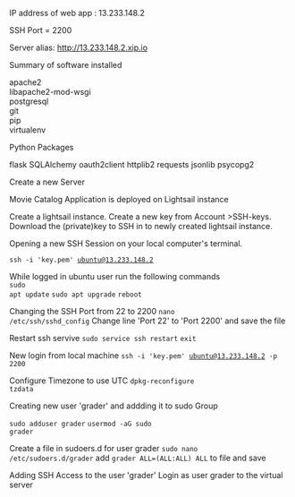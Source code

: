 IP address of web app : 13.233.148.2

SSH Port = 2200  

Server alias: http://13.233.148.2.xip.io

Summary of software installed

apache2<br>
libapache2-mod-wsgi<br>
postgresql<br>
git<br>
pip<br>
virtualenv<br>

Python Packages

flask
SQLAlchemy
oauth2client
httplib2
requests
jsonlib
psycopg2


Create a new Server

Movie Catalog Application is deployed on Lightsail instance 
  
  Create a lightsail instance.
  Create a new key from Account >SSH-keys.
  Download the (private)key to SSH in to newly created lightsail instance.

Opening a new SSH Session on your local computer's terminal.

 <code>ssh -i 'key.pem' ubuntu@13.233.148.2 </code>
 
 While logged in ubuntu user run the following commands<br>
 <code>sudo apt update</code>
 <code>sudo apt upgrade</code>
 <code>reboot</code>

Changing the SSH Port from 22 to 2200
<code>nano /etc/ssh/sshd_config</code>
Change line 'Port 22' to 'Port 2200' and save the file

Restart ssh servive
<code>sudo service ssh restart</code>
<code>exit</code>
 
 New login from local machine 
 <code>ssh -i 'key.pem' ubuntu@13.233.148.2 -p 2200 </code>
 
 Configure Timezone to use UTC
 <code>dpkg-reconfigure tzdata</code>
  
Creating new user 'grader' and addding it to sudo Group

<code>sudo adduser grader</code>
<code>usermod -aG sudo grader</code>

Create a file in sudoers.d for user grader
<code>sudo nano /etc/sudoers.d/grader</code>
add `grader ALL=(ALL:ALL) ALL` to file and save

Adding SSH Access to the user 'grader'
Login as user grader to the virtual server
<code></code>


